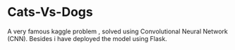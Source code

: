 # Cats-Vs-Dogs
A very famous kaggle problem , solved using Convolutional Neural Network (CNN). Besides i have deployed the model using Flask. 

